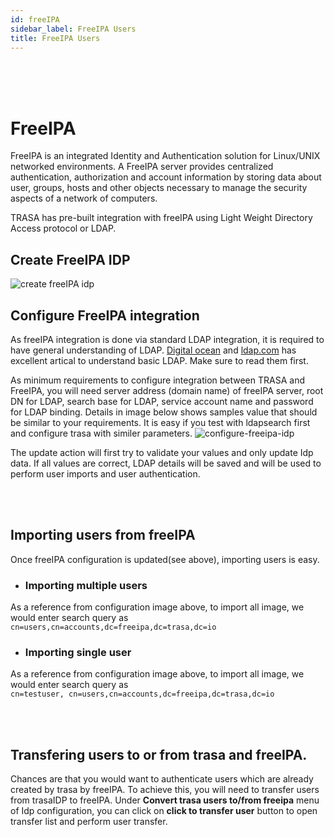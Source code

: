 ```yaml
---
id: freeIPA
sidebar_label: FreeIPA Users
title: FreeIPA Users
---
```


<br /><br /><br />

# **FreeIPA**

FreeIPA is an integrated Identity and Authentication solution for Linux/UNIX networked environments. A FreeIPA server provides centralized authentication, authorization and account information by storing data about user, groups, hosts and other objects necessary to manage the security aspects of a network of computers. 
 
TRASA has pre-built integration with freeIPA using Light Weight Directory Access protocol or LDAP.


## Create FreeIPA IDP

![create freeIPA idp](./create-freeipa.png 'create freeIPA idp')

## Configure FreeIPA integration
As freeIPA integration is done via standard LDAP integration, it is required to have general understanding of LDAP.  [Digital ocean](https://www.digitalocean.com/community/tutorials/understanding-the-ldap-protocol-data-hierarchy-and-entry-components) and [ldap.com](https://ldap.com/basic-ldap-concepts/) has excellent artical to understand basic LDAP. Make sure to read them first.

As minimum requirements to configure integration between TRASA and FreeIPA,
you will need server address (domain name) of freeIPA server, root DN for LDAP, search base for LDAP, service account name and password for LDAP binding. Details in image below shows samples value that should be similar to your requirements. It is easy if you test with ldapsearch first and configure trasa with similer parameters.
![configure-freeipa-idp](./configure-freeipa.png 'configure-freeipa-idp')

The update action will first try to validate your values and only update Idp data.
If all values are correct, LDAP details will be saved and will be used to perform user imports and user authentication.



<br /><br />  

## Importing users from freeIPA
Once freeIPA configuration is updated(see above), importing users is easy.

* ### Importing multiple users
As a reference from configuration image above, to import all image, we would enter search query as <br />
`cn=users,cn=accounts,dc=freeipa,dc=trasa,dc=io`

* ### Importing single user
As a reference from configuration image above, to import all image, we would enter search query as <br /> `cn=testuser, cn=users,cn=accounts,dc=freeipa,dc=trasa,dc=io`


<br /><br />  

## Transfering users to or from trasa and freeIPA.
Chances are that you would want to authenticate users which are already created by trasa by freeIPA. To achieve this, you will need to transfer users from trasaIDP to freeIPA. 
Under **Convert trasa users to/from freeipa** menu of Idp configuration, you can click on **click to transfer user** button to open transfer list and perform user transfer. 

